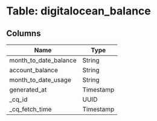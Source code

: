 
# Table: digitalocean_balance

## Columns
| Name        | Type           |
| ------------- | ------------- |
|month_to_date_balance|String|
|account_balance|String|
|month_to_date_usage|String|
|generated_at|Timestamp|
|_cq_id|UUID|
|_cq_fetch_time|Timestamp|
